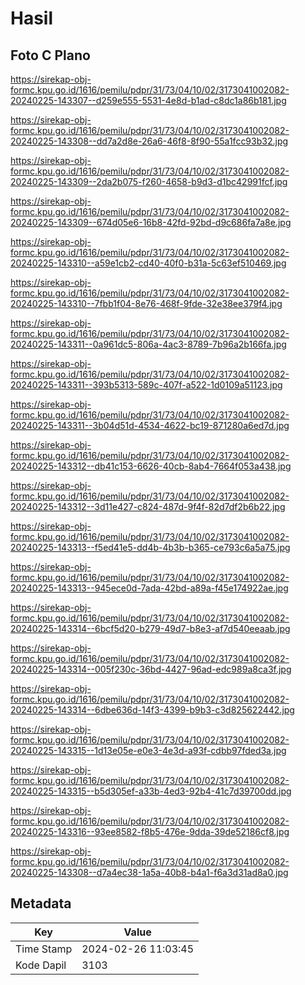 # Hasil

## Foto C Plano

https://sirekap-obj-formc.kpu.go.id/1616/pemilu/pdpr/31/73/04/10/02/3173041002082-20240225-143307--d259e555-5531-4e8d-b1ad-c8dc1a86b181.jpg

https://sirekap-obj-formc.kpu.go.id/1616/pemilu/pdpr/31/73/04/10/02/3173041002082-20240225-143308--dd7a2d8e-26a6-46f8-8f90-55a1fcc93b32.jpg

https://sirekap-obj-formc.kpu.go.id/1616/pemilu/pdpr/31/73/04/10/02/3173041002082-20240225-143309--2da2b075-f260-4658-b9d3-d1bc42991fcf.jpg

https://sirekap-obj-formc.kpu.go.id/1616/pemilu/pdpr/31/73/04/10/02/3173041002082-20240225-143309--674d05e6-16b8-42fd-92bd-d9c686fa7a8e.jpg

https://sirekap-obj-formc.kpu.go.id/1616/pemilu/pdpr/31/73/04/10/02/3173041002082-20240225-143310--a59e1cb2-cd40-40f0-b31a-5c63ef510469.jpg

https://sirekap-obj-formc.kpu.go.id/1616/pemilu/pdpr/31/73/04/10/02/3173041002082-20240225-143310--7fbb1f04-8e76-468f-9fde-32e38ee379f4.jpg

https://sirekap-obj-formc.kpu.go.id/1616/pemilu/pdpr/31/73/04/10/02/3173041002082-20240225-143311--0a961dc5-806a-4ac3-8789-7b96a2b166fa.jpg

https://sirekap-obj-formc.kpu.go.id/1616/pemilu/pdpr/31/73/04/10/02/3173041002082-20240225-143311--393b5313-589c-407f-a522-1d0109a51123.jpg

https://sirekap-obj-formc.kpu.go.id/1616/pemilu/pdpr/31/73/04/10/02/3173041002082-20240225-143311--3b04d51d-4534-4622-bc19-871280a6ed7d.jpg

https://sirekap-obj-formc.kpu.go.id/1616/pemilu/pdpr/31/73/04/10/02/3173041002082-20240225-143312--db41c153-6626-40cb-8ab4-7664f053a438.jpg

https://sirekap-obj-formc.kpu.go.id/1616/pemilu/pdpr/31/73/04/10/02/3173041002082-20240225-143312--3d11e427-c824-487d-9f4f-82d7df2b6b22.jpg

https://sirekap-obj-formc.kpu.go.id/1616/pemilu/pdpr/31/73/04/10/02/3173041002082-20240225-143313--f5ed41e5-dd4b-4b3b-b365-ce793c6a5a75.jpg

https://sirekap-obj-formc.kpu.go.id/1616/pemilu/pdpr/31/73/04/10/02/3173041002082-20240225-143313--945ece0d-7ada-42bd-a89a-f45e174922ae.jpg

https://sirekap-obj-formc.kpu.go.id/1616/pemilu/pdpr/31/73/04/10/02/3173041002082-20240225-143314--6bcf5d20-b279-49d7-b8e3-af7d540eeaab.jpg

https://sirekap-obj-formc.kpu.go.id/1616/pemilu/pdpr/31/73/04/10/02/3173041002082-20240225-143314--005f230c-36bd-4427-96ad-edc989a8ca3f.jpg

https://sirekap-obj-formc.kpu.go.id/1616/pemilu/pdpr/31/73/04/10/02/3173041002082-20240225-143314--6dbe636d-14f3-4399-b9b3-c3d825622442.jpg

https://sirekap-obj-formc.kpu.go.id/1616/pemilu/pdpr/31/73/04/10/02/3173041002082-20240225-143315--1d13e05e-e0e3-4e3d-a93f-cdbb97fded3a.jpg

https://sirekap-obj-formc.kpu.go.id/1616/pemilu/pdpr/31/73/04/10/02/3173041002082-20240225-143315--b5d305ef-a33b-4ed3-92b4-41c7d39700dd.jpg

https://sirekap-obj-formc.kpu.go.id/1616/pemilu/pdpr/31/73/04/10/02/3173041002082-20240225-143316--93ee8582-f8b5-476e-9dda-39de52186cf8.jpg

https://sirekap-obj-formc.kpu.go.id/1616/pemilu/pdpr/31/73/04/10/02/3173041002082-20240225-143308--d7a4ec38-1a5a-40b8-b4a1-f6a3d31ad8a0.jpg


## Metadata

| Key        | Value               |
| ---------- | ------------------- |
| Time Stamp | 2024-02-26 11:03:45 |
| Kode Dapil | 3103                |



